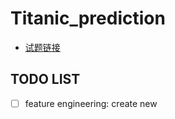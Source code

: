 # Titanic_prediction

* [试题链接](https://www.kaggle.com/competitions/titanic/overview)
  
## TODO LIST
* [ ] feature engineering: create new